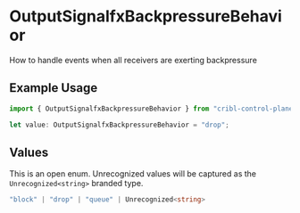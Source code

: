 # OutputSignalfxBackpressureBehavior

How to handle events when all receivers are exerting backpressure

## Example Usage

```typescript
import { OutputSignalfxBackpressureBehavior } from "cribl-control-plane/models";

let value: OutputSignalfxBackpressureBehavior = "drop";
```

## Values

This is an open enum. Unrecognized values will be captured as the `Unrecognized<string>` branded type.

```typescript
"block" | "drop" | "queue" | Unrecognized<string>
```